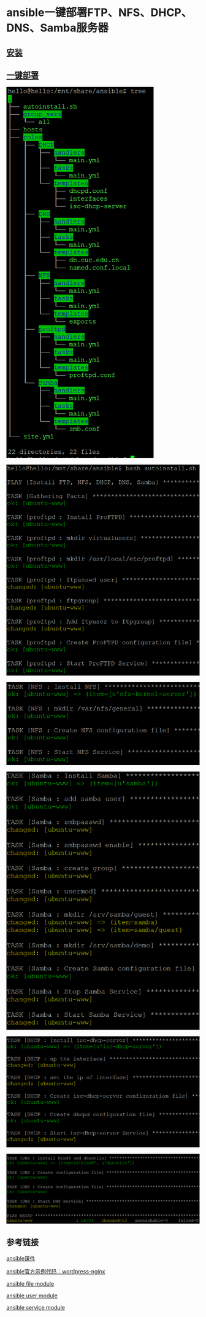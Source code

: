 # ansible一键部署FTP、NFS、DHCP、DNS、Samba服务器

## [安装](http://docs.ansible.com/ansible/latest/installation_guide/intro_installation.html#control-machine-requirements)

## [一键部署](ansible/)

![](images/2.PNG)

![](images/3.PNG)

![](images/4.PNG)

![](images/5.PNG)

![](images/6.PNG)

![](images/7.PNG)

## 参考链接
[ansible课件](http://sec.cuc.edu.cn/huangwei/course/LinuxSysAdmin/ansible.md.html#/)

[ansible官方示例代码：wordpress-nginx](https://github.com/ansible/ansible-examples/tree/master/wordpress-nginx)

[ansible file module](http://docs.ansible.com/ansible/latest/modules/file_module.html)

[ansible user module](http://docs.ansible.com/ansible/latest/modules/user_module.html)

[ansible service module](http://docs.ansible.com/ansible/latest/modules/service_module.html)
